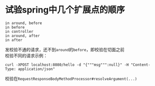 # 试验spring中几个扩展点的顺序

```
in around, before
in before
in controller
in around, after
in after
```

发校验不通的请求，还不到```around```的```before```，即校验在切面之前  
校验不同的请求示例：
```
curl -XPOST localhost:8080/hello -d "{"""msg""":null}" -H "Content-Type: application/json"
```
校验在```RequestResponseBodyMethodProcessor#resolveArgument(...)```